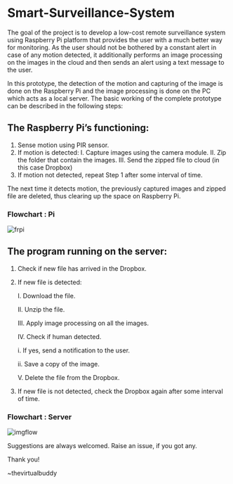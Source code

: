 # Smart-Surveillance-System

The goal of the project is to develop a low-cost remote surveillance system using Raspberry Pi platform that provides the user with a much better way for monitoring. As the user should not be bothered by a constant alert in case of any motion detected, it additionally performs an image processing on the images in the cloud and then sends an alert using a text message to the user.

In this prototype, the detection of the motion and capturing of the image is done on the Raspberry Pi and the image processing is done on the PC which acts as a local server. The basic working of the complete prototype can be described in the following steps:

## The Raspberry Pi’s functioning:
1. Sense motion using PIR sensor.
2. If motion is detected:
I. Capture images using the camera module.
II. Zip the folder that contain the images.
III. Send the zipped file to cloud (in this case Dropbox)
3. If motion not detected, repeat Step 1 after some interval of time.

The next time it detects motion, the previously captured images and zipped file are deleted, thus clearing up the space on Raspberry Pi.

### Flowchart : Pi 
![frpi](https://user-images.githubusercontent.com/42694653/88502512-4a0fc380-cfec-11ea-8544-420f736c4ff5.png)




## The program running on the server:

1. Check if new file has arrived in the Dropbox.

2. If new file is detected:

    I. Download the file.
  
    II. Unzip the file.
  
    III. Apply image processing on all the images.
  
    IV. Check if human detected.
  
      i. If yes, send a notification to the user.
    
      ii. Save a copy of the image.
    
    V. Delete the file from the Dropbox.
  
3. If new file is not detected, check the Dropbox again after some interval of time.

### Flowchart : Server
![imgflow](https://user-images.githubusercontent.com/42694653/88502614-98bd5d80-cfec-11ea-81f5-ef0243ec21a6.png)

Suggestions are always welcomed. Raise an issue, if you got any.

Thank you!

~thevirtualbuddy
